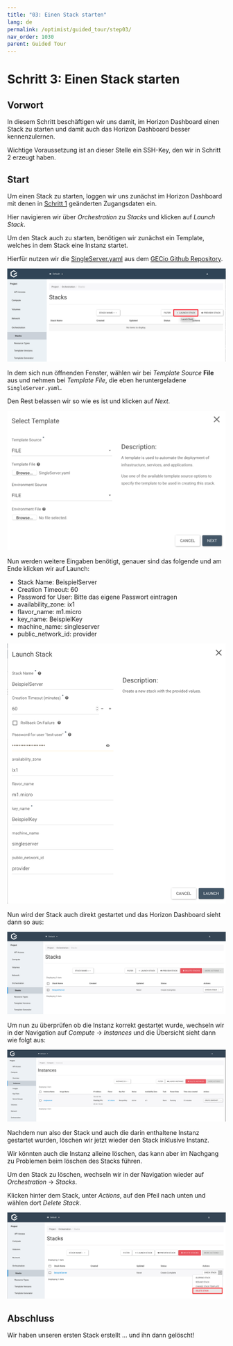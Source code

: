 ```yaml
---
title: "03: Einen Stack starten"
lang: de
permalink: /optimist/guided_tour/step03/
nav_order: 1030
parent: Guided Tour
---
```


Schritt 3: Einen Stack starten
==============================

Vorwort
-------

In diesem Schritt beschäftigen wir uns damit, im Horizon Dashboard
einen Stack zu starten und damit auch das Horizon Dashboard besser
kennenzulernen.

Wichtige Voraussetzung ist an dieser Stelle ein SSH-Key, den wir in
Schritt 2 erzeugt haben.

Start
-----

Um einen Stack zu starten, loggen wir uns zunächst im Horizon Dashboard
mit denen in [Schritt 1](schritt01.md) geänderten Zugangsdaten ein.

Hier navigieren wir über *Orchestration* zu *Stacks* und klicken auf *Launch
Stack*.

Um den Stack auch zu starten, benötigen wir zunächst ein Template,
welches in dem Stack eine Instanz startet.

Hierfür nutzen wir die [SingleServer.yaml](https://github.com/gecio/openstack_examples/blob/master/heat/templates/SingleServer/SingleServer.yaml) aus dem [GECio Github Repository](https://github.com/gecio/).

![](attachments/13536111.png)

In dem sich nun öffnenden Fenster, wählen wir bei *Template Source*
**File** aus und nehmen bei *Template File*, die eben heruntergeladene
`SingleServer.yaml`.

Den Rest belassen wir so wie es ist und klicken auf *Next*.

![](attachments/13536112.png)

Nun werden weitere Eingaben benötigt, genauer sind das folgende und am
Ende klicken wir auf Launch:

- Stack Name: BeispielServer
- Creation Timeout: 60
- Password for User: Bitte das eigene Passwort eintragen
- availability\_zone: ix1
- flavor\_name: m1.micro
- key\_name: BeispielKey
- machine\_name: singleserver
- public\_network\_id: provider

![](attachments/13536113.png)

Nun wird der Stack auch direkt gestartet und das Horizon Dashboard
sieht dann so aus:

![](attachments/13536114.png)

Um nun zu überprüfen ob die Instanz korrekt gestartet wurde, wechseln
wir in der Navigation auf *Compute* → *Instances* und die Übersicht sieht
dann wie folgt aus:

![](attachments/13536115.png)

Nachdem nun also der Stack und auch die darin enthaltene Instanz
gestartet wurden, löschen wir jetzt wieder den Stack inklusive Instanz.

Wir könnten auch die Instanz alleine löschen, das kann aber im Nachgang
zu Problemen beim löschen des Stacks führen.

Um den Stack zu löschen, wechseln wir in der Navigation wieder auf
*Orchestration* → *Stacks*.

Klicken hinter dem Stack, unter *Actions*, auf den Pfeil nach unten und
wählen dort *Delete Stack*.

![](attachments/13536116.png)

Abschluss
---------

Wir haben unseren ersten Stack erstellt ... und ihn dann gelöscht!
